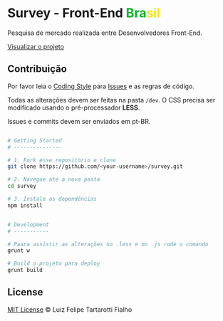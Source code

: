 Survey - Front-End <span style="color: #00b527">Bra</span><span style="color: #f4e800">sil</span>
=======

Pesquisa de mercado realizada entre Desenvolvedores Front-End.

[Visualizar o projeto](http://www.felipefialho.com/survey)

## Contribuição

Por favor leia o [Coding Style](https://github.com/LFeh/coding-style/) para [Issues](https://github.com/LFeh/css-components/issues) e as regras de código.

Todas as alterações devem ser feitas na pasta `/dev`. O CSS precisa ser modificado usando o pré-processador **LESS**.

Issues e commits devem ser enviados em pt-BR.

  ```bash

  # Getting Started
  # ---------------

  # 1. Fork esse repositório e clone
  git clone https://github.com/<your-username>/survey.git

  # 2. Navegue até a nova pasta
  cd survey

  # 3. Instale as dependências
  npm install


  # Development
  # -----------

  # Paara assistir as alterações no .less e no .js rode o comando
  grunt w

  # Build o projeto para deploy
  grunt build
  ```

## License

[MIT License](http://felipefialho.mit-license.org/) © Luiz Felipe Tartarotti Fialho
